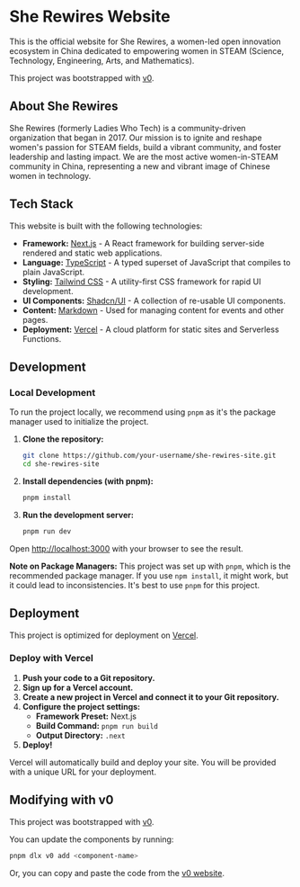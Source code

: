 # She Rewires Website

This is the official website for She Rewires, a women-led open innovation ecosystem in China dedicated to empowering women in STEAM (Science, Technology, Engineering, Arts, and Mathematics).

This project was bootstrapped with [v0](https://v0.dev).

## About She Rewires

She Rewires (formerly Ladies Who Tech) is a community-driven organization that began in 2017. Our mission is to ignite and reshape women's passion for STEAM fields, build a vibrant community, and foster leadership and lasting impact. We are the most active women-in-STEAM community in China, representing a new and vibrant image of Chinese women in technology.

## Tech Stack

This website is built with the following technologies:

*   **Framework:** [Next.js](https://nextjs.org/) - A React framework for building server-side rendered and static web applications.
*   **Language:** [TypeScript](https://www.typescriptlang.org/) - A typed superset of JavaScript that compiles to plain JavaScript.
*   **Styling:** [Tailwind CSS](https://tailwindcss.com/) - A utility-first CSS framework for rapid UI development.
*   **UI Components:** [Shadcn/UI](https://ui.shadcn.com/) - A collection of re-usable UI components.
*   **Content:** [Markdown](https://www.markdownguide.org/) - Used for managing content for events and other pages.
*   **Deployment:** [Vercel](https://vercel.com/) - A cloud platform for static sites and Serverless Functions.

## Development

### Local Development

To run the project locally, we recommend using `pnpm` as it's the package manager used to initialize the project.

1.  **Clone the repository:**
    ```bash
    git clone https://github.com/your-username/she-rewires-site.git
    cd she-rewires-site
    ```

2.  **Install dependencies (with pnpm):**
    ```bash
    pnpm install
    ```

3.  **Run the development server:**
    ```bash
    pnpm run dev
    ```

Open [http://localhost:3000](http://localhost:3000) with your browser to see the result.

**Note on Package Managers:** This project was set up with `pnpm`, which is the recommended package manager. If you use `npm install`, it might work, but it could lead to inconsistencies. It's best to use `pnpm` for this project.


## Deployment

This project is optimized for deployment on [Vercel](https://vercel.com/).

### Deploy with Vercel

1.  **Push your code to a Git repository.**
2.  **Sign up for a Vercel account.**
3.  **Create a new project in Vercel and connect it to your Git repository.**
4.  **Configure the project settings:**
    *   **Framework Preset:** Next.js
    *   **Build Command:** `pnpm run build`
    *   **Output Directory:** `.next`
5.  **Deploy!**

Vercel will automatically build and deploy your site. You will be provided with a unique URL for your deployment.

## Modifying with v0

This project was bootstrapped with [v0](https://v0.dev).

You can update the components by running:

```bash
pnpm dlx v0 add <component-name>
```

Or, you can copy and paste the code from the [v0 website](https://v0.dev).
